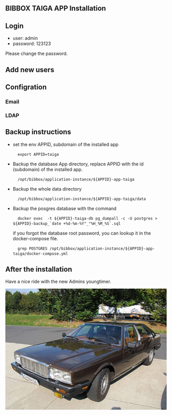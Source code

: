 ## BIBBOX TAIGA APP Installation 

## Login

* user: admin
* password: 123123

Please change the password. 

## Add new users

## Configration

### Email 
### LDAP

## Backup instructions

* set the env APPID, subdomain of the installed app

        export APPID=taiga

* Backup the database App directory, replace APPID with the id (subdomain) of the installed app. 

        /opt/bibbox/application-instance/${APPID}-app-taiga
        
* Backup the whole data directory 
    
        /opt/bibbox/application-instance/${APPID}-app-taiga/data
        
* Backup the posgres database with the command
       
        docker exec  -t ${APPID}-taiga-db pg_dumpall -c -U postgres > ${APPID}-backup_`date +%d-%m-%Y"_"%H_%M_%S`.sql

   if you forgot the database root password, you can lookup it in the docker-compose file. 
   
        grep POSTGRES /opt/bibbox/application-instance/${APPID}-app-taiga/docker-compose.yml

## After the installation

Have a nice ride with the new Admins youngtimer.

![FINAL](install-screen-final.jpg)
